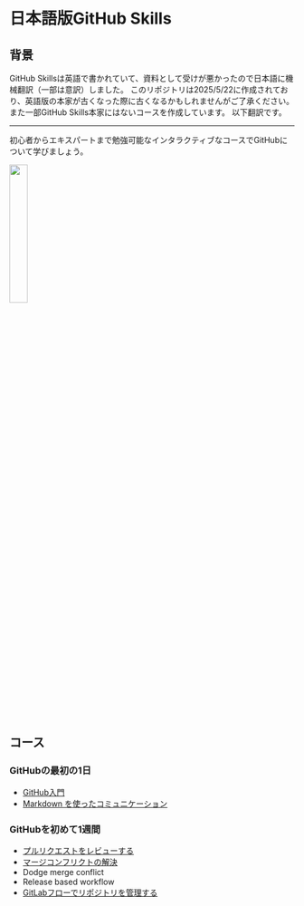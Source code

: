 # 日本語版GitHub Skills

## 背景

GitHub Skillsは英語で書かれていて、資料として受けが悪かったので日本語に機械翻訳（一部は意訳）しました。
このリポジトリは2025/5/22に作成されており、英語版の本家が古くなった際に古くなるかもしれませんがご了承ください。
また一部GitHub Skills本家にはないコースを作成しています。
以下翻訳です。

---

初心者からエキスパートまで勉強可能なインタラクティブなコースでGitHubについて学びましょう。

<img src="https://user-images.githubusercontent.com/1221423/156894097-ff2d6566-7b6a-4488-950e-f4ebe990965a.svg" width="25%">

## コース

### GitHubの最初の1日

- [GitHub入門](https://github.com/kuboctopus/introduction-to-github)
- [Markdown を使ったコミュニケーション](https://github.com/kuboctopus/communicate-using-markdown)

### GitHubを初めて1週間

- [プルリクエストをレビューする](https://github.com/kuboctopus/review-pull-requests)
- [マージコンフリクトの解決](https://github.com/kuboctopus/resolve-merge-conflicts)
- Dodge merge conflict
- Release based workflow
- [GitLabフローでリポジトリを管理する](https://github.com/kuboctopus/gitlab-workflow)
